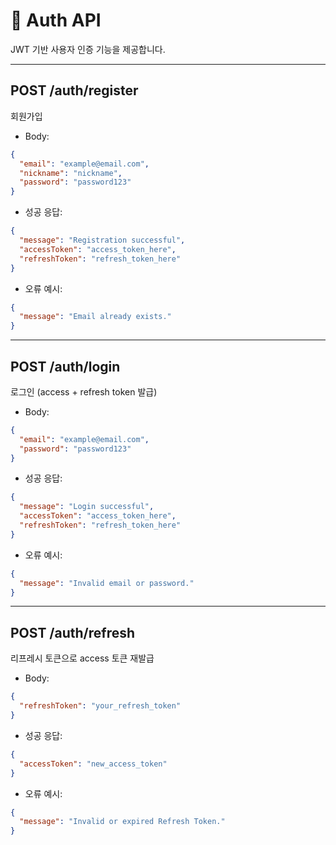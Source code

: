 # 🔐 Auth API

JWT 기반 사용자 인증 기능을 제공합니다.

---

## POST /auth/register

회원가입

- Body:
```json
{
  "email": "example@email.com",
  "nickname": "nickname",
  "password": "password123"
}
```

- 성공 응답:
```json
{
  "message": "Registration successful",
  "accessToken": "access_token_here",
  "refreshToken": "refresh_token_here"
}
```

- 오류 예시:
```json
{
  "message": "Email already exists."
}
```

---

## POST /auth/login

로그인 (access + refresh token 발급)

- Body:
```json
{
  "email": "example@email.com",
  "password": "password123"
}
```

- 성공 응답:
```json
{
  "message": "Login successful",
  "accessToken": "access_token_here",
  "refreshToken": "refresh_token_here"
}
```

- 오류 예시:
```json
{
  "message": "Invalid email or password."
}
```

---

## POST /auth/refresh

리프레시 토큰으로 access 토큰 재발급

- Body:
```json
{
  "refreshToken": "your_refresh_token"
}
```

- 성공 응답:
```json
{
  "accessToken": "new_access_token"
}
```

- 오류 예시:
```json
{
  "message": "Invalid or expired Refresh Token."
}
```
